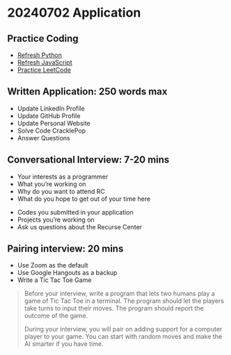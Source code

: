 # 20240702 Application

## Practice Coding

* [Refresh Python](https://learnxinyminutes.com/docs/python/)
* [Refresh JavaScript](https://learnxinyminutes.com/docs/javascript/)
* [Practice LeetCode](https://leetcode.com/)

## Written Application: 250 words max

* Update LinkedIn Profile
* Update GitHub Profile
* Update Personal Website
* Solve Code CracklePop
* Answer Questions

## Conversational Interview: 7-20 mins

* Your interests as a programmer
* What you’re working on
* Why do you want to attend RC
* What do you hope to get out of your time here

- Codes you submitted in your application
- Projects you’re working on
- Ask us questions about the Recurse Center

## Pairing interview: 20 mins

* Use Zoom as the default
* Use Google Hangouts as a backup
* Write a Tic Tac Toe Game

> Before your interview, write a program that lets two humans play a game of Tic Tac Toe in a terminal. The program should let the players take turns to input their moves. The program should report the outcome of the game.
>
> During your interview, you will pair on adding support for a computer player to your game. You can start with random moves and make the AI smarter if you have time.